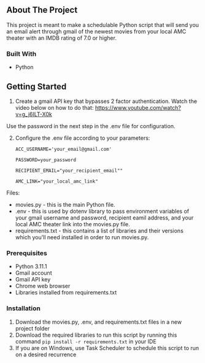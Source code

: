 <!-- ABOUT THE PROJECT -->
## About The Project

This project is meant to make a schedulable Python script that will send you an email alert through gmail of the newest movies from your local AMC theater with an IMDB rating of 7.0 or higher.

### Built With

* Python

<!-- GETTING STARTED -->
## Getting Started

1. Create a gmail API key that bypasses 2 factor authentication. Watch the video below on how to do that:
https://www.youtube.com/watch?v=g_j6ILT-X0k

Use the password in the next step in the .env file for configuration.

2. Configure the .env file according to your parameters:

    ```ACC_USERNAME='your_email@gmail.com'```

    ```PASSWORD=your_password```

    ```RECIPIENT_EMAIL="your_recipient_email""```

    ```AMC_LINK="your_local_amc_link"```

Files:
* movies.py - this is the main Python file.
* .env - this is used by dotenv library to pass environment variables of your gmail username and password, recipient eamil address, and your local AMC theater link into the movies.py file.
* requirements.txt - this contains a list of libraries and their versions which you'll need installed in order to run movies.py.

### Prerequisites

* Python 3.11.1
* Gmail account
* Gmail API key
* Chrome web browser
* Libraries installed from requirements.txt

### Installation

1. Download the movies.py, .env, and requirements.txt files in a new project folder
2. Download the required libraries to run this script by running this command ```pip install -r requirements.txt``` in your IDE
3. If you are on Windows, use Task Scheduler to schedule this script to run on a desired recurrence
